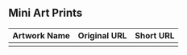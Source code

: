 ## Mini Art Prints

| Artwork Name | Original URL | Short URL |
|--------------|--------------|-----------|
|  |  |  |
